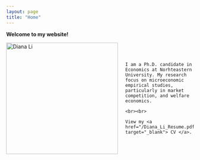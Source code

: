 ```yaml
---
layout: page
title: "Home"
---
```


**Welcome to my website!**

<div style="display: flex; align-items: center;">
  <img src="/headshot.jpg" alt="Diana Li" style="width: 300px; margin-right: 20px;">
  <p>
    
    I am a Ph.D. candidate in Economics at Norhteastern University. My research focus on microeconomic empirical studies, particularly in market competition, and welfare economics.

    <br><br>
    
    View my <a href="/Diana_Li_Resume.pdf" target="_blank"> CV </a>.
  </p>
</div>




